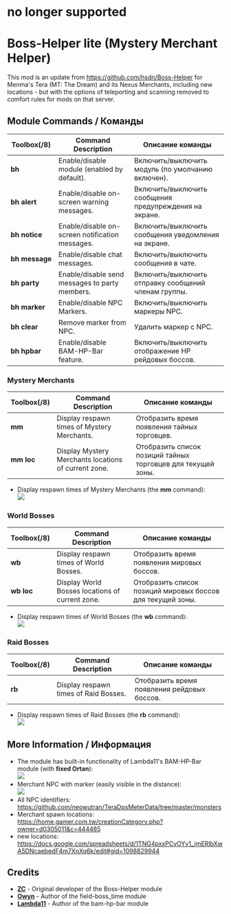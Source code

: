# no longer supported

# Boss-Helper lite (Mystery Merchant Helper)

This mod is an update from https://github.com/hsdn/Boss-Helper for Menma's Tera (MT: The Dream) and its Nexus Merchants, including new locations - but with the options of teleporting and scanning removed to comfort rules for mods on that server.

## Module Commands / Команды
Toolbox(/8) | Command Description | Описание команды
--- | --- | ---
**bh** | Enable/disable module (enabled by default). | Включить/выключить модуль (по умолчанию включен).
**bh&nbsp;alert** | Enable/disable on-screen warning messages. | Включить/выключить сообщения предупреждения на экране.
**bh&nbsp;notice** | Enable/disable on-screen notification messages. | Включить/выключить сообщения уведомления на экране.
**bh&nbsp;message** | Enable/disable chat messages. | Включить/выключить сообщения в чате.
**bh&nbsp;party** | Enable/disable send messages to party members. | Включить/выключить отправку сообщений членам группы.
**bh&nbsp;marker** | Enable/disable NPC Markers. | Включить/выключить маркеры NPC.
**bh&nbsp;clear** | Remove marker from NPC. | Удалить маркер с NPC.
**bh&nbsp;hpbar** | Enable/disable BAM-HP-Bar feature. | Включить/выключить отображение HP рейдовых боссов.

### Mystery Merchants
Toolbox(/8) | Command Description | Описание команды
--- | --- | ---
**mm** | Display respawn times of Mystery Merchants. | Отобразить время появления тайных торговцев.
**mm&nbsp;loc** | Display Mystery Merchants locations of current zone. | Отобразить список позиций тайных торговцев для текущей зоны.

* Display respawn times of Mystery Merchants (the **mm** command):   
  ![](https://i.imgur.com/MRSGHDo.png)

### World Bosses
Toolbox(/8) | Command Description | Описание команды
--- | --- | ---
**wb** | Display respawn times of World Bosses. | Отобразить время появления мировых боссов.
**wb&nbsp;loc** | Display World Bosses locations of current zone. | Отобразить список позиций мировых боссов для текущей зоны.

* Display respawn times of World Bosses (the **wb** command):   
  ![](https://i.imgur.com/RPXfTFV.png)

### Raid Bosses
Toolbox(/8) | Command Description | Описание команды
--- | --- | ---
**rb** | Display respawn times of Raid Bosses. | Отобразить время появления рейдовых боссов.

* Display respawn times of Raid Bosses (the **rb** command):   
  ![](https://i.imgur.com/A6kpUCK.png)

## More Information / Информация

* The module has built-in functionality of Lambda11's BAM-HP-Bar module (with **fixed Ortan**):   
  ![](https://i.imgur.com/kLNyQJL.png)
* Merchant NPC with marker (easily visible in the distance):   
  ![](https://i.imgur.com/tdIJKJv.png)
* All NPC identifiers: https://github.com/neowutran/TeraDpsMeterData/tree/master/monsters
* Merchant spawn locations: https://home.gamer.com.tw/creationCategory.php?owner=d0305011&c=444485
* new locations: https://docs.google.com/spreadsheets/d/1TNG4pxxPCvOYy1_jmERlbXwA5DNcaebedF4m7XnXq6k/edit#gid=1098829944

## Credits
- **[ZC](https://github.com/tera-mod)** - Original developer of the Boss-Helper module
- **[Owyn](https://github.com/Owyn)** - Author of the field-boss_time module
- **[Lambda11](https://github.com/Lambda11)** - Author of the bam-hp-bar module
